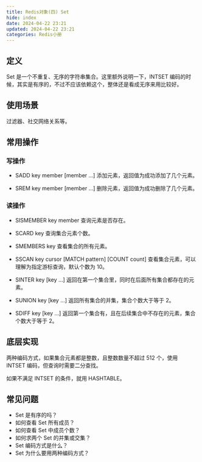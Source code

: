 ```yaml
---
title: Redis对象(四) Set
hide: index
date: 2024-04-22 23:21
updated: 2024-04-22 23:21
categories: Redis小册
---
```


## 定义

Set 是一个不重复、无序的字符串集合。这里额外说明一下，INTSET 编码的时候，其实是有序的，不过不应该依赖这个，整体还是看成无序来用比较好。

## 使用场景

过滤器、社交网络关系等。

## 常用操作

### 写操作

*   SADD key member [member ...]
    添加元素，返回值为成功添加了几个元素。

*   SREM key member [member ...]
    删除元素，返回值为成功删除了几个元素。

### 读操作

*   SISMEMBER key member
    查询元素是否存在。

*   SCARD key
    查询集合元素个数。

*   SMEMBERS key
    查看集合的所有元素。

*   SSCAN key cursor [MATCH pattern] [COUNT count]
    查看集合元素，可以理解为指定游标查询，默认个数为 10。

*   SINTER key [key ...]
    返回在第一个集合里，同时在后面所有集合都存在的元素。

*   SUNION key [key ...]
    返回所有集合的并集，集合个数大于等于 2。
    
*   SDIFF key [key ...]
    返回第一个集合有，且在后续集合中不存在的元素，集合个数大于等于 2。

## 底层实现

两种编码方式，如果集合元素都是整数，且整数数量不超过 512 个，使用 INTSET 编码，但查询时需要二分查找。

如果不满足 INTSET 的条件，就用 HASHTABLE。

## 常见问题

*   Set 是有序的吗？
*   如何查看 Set 所有成员？
*   如何查看 Set 中成员个数？
*   如何求两个 Set 的并集或交集？
*   Set 编码方式是什么？
*   Set 为什么要用两种编码方式？


